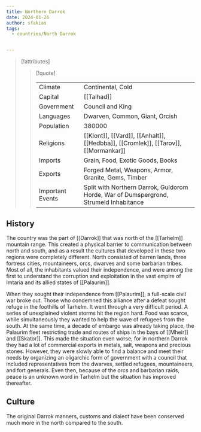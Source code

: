 ```yaml
---
title: Northern Darrok
date: 2024-01-26
author: sfakias
tags:
  - countries/North Darrok


---
```

> [!attributes]
> 
> > [!quote]
> >
> > | | |
> > | --- | --- |
> > | Climate | Continental, Cold |
> > | Capital | [[Talhad]] |
> > | Government | Council and King |
> > | Languages | Dwarven, Common, Giant, Orcish |
> > | Population | 380000 |
> > | Religions | [[Klont]], [[Vard]], [[Anhalt]], [[Hedbba]], [[Cromlek]], [[Tarov]], [[Mormankar]] |
> > | Imports | Grain, Food, Exotic Goods, Books |
> > | Exports | Forged Metal, Weapons, Armor, Granite, Gems, Timber |
> > | Important Events | Split with Northern Darrok, Guldorom Horde, War of Dumspergrond, Strumeld Inhabitance |

## History

The country was the part of [[Darrok]] that was north of the [[Tarhelm]] mountain range. This created a physical barrier to communication between north and south, and as a result the cultures that developed in these two regions were completely different. North consisted of barren lands, three fortress cities, mountaineers, orcs, dwarves and some barbarian tribes. Most of all, the inhabitants valued their independence, and were among the first to understand the corruption and exploitation in the vast empire of Imtaria and its allied states of [[Palaurim]].

When they sought their independence from [[Palaurim]], a full-scale civil war broke out. Those who condemned this alliance after a defeat sought refuge in the foothills of Tarhelm. It went through a very difficult period. A series of unexplained violent storms hit the region hard. Food was scarce, while simultaneously they wanted to help the wave of refugees from the south. At the same time, a decade of embargo was already taking place, the Palaurim fleet restricting trade and routes of ships in the bays of [[Mheir]] and [[Skator]]. This made the situation even worse, for in northern Darrok they had a lot of commercial exports in metals, salt, weapons and precious stones. However, they were slowly able to find a balance and meet their needs by organizing an oligarchic form of government with a council that included representatives from the dwarves, settled refugees, mountaineers, and fort generals. Even then, because of the orcs and barbarian raids, peace is an unknown word in Tarhelm but the situation has improved thereafter.

## Culture

The original Darrok manners, customs and dialect have been conserved much more in the north compared to the south.
